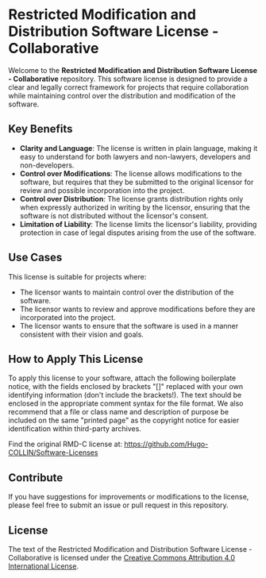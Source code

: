 # Restricted Modification and Distribution Software License - Collaborative

Welcome to the **Restricted Modification and Distribution Software License - Collaborative** repository. This software license is designed to provide a clear and legally correct framework for projects that require collaboration while maintaining control over the distribution and modification of the software.

## Key Benefits

- **Clarity and Language**: The license is written in plain language, making it easy to understand for both lawyers and non-lawyers, developers and non-developers.
- **Control over Modifications**: The license allows modifications to the software, but requires that they be submitted to the original licensor for review and possible incorporation into the project.
- **Control over Distribution**: The license grants distribution rights only when expressly authorized in writing by the licensor, ensuring that the software is not distributed without the licensor's consent.
- **Limitation of Liability**: The license limits the licensor's liability, providing protection in case of legal disputes arising from the use of the software.

## Use Cases

This license is suitable for projects where:

- The licensor wants to maintain control over the distribution of the software.
- The licensor wants to review and approve modifications before they are incorporated into the project.
- The licensor wants to ensure that the software is used in a manner consistent with their vision and goals.

## How to Apply This License

To apply this license to your software, attach the following boilerplate notice, with the fields enclosed by brackets "[]" replaced with your own identifying information (don't include the brackets!). 
The text should be enclosed in the appropriate comment syntax for the file format. We also recommend that a file or class name and description of purpose be included on the same "printed page" as the copyright notice for easier identification within third-party archives.

Find the original RMD-C license at: https://github.com/Hugo-COLLIN/Software-Licenses

## Contribute

If you have suggestions for improvements or modifications to the license, please feel free to submit an issue or pull request in this repository.

## License

The text of the Restricted Modification and Distribution Software License - Collaborative is licensed under the [Creative Commons Attribution 4.0 International License](http://creativecommons.org/licenses/by/4.0/).
